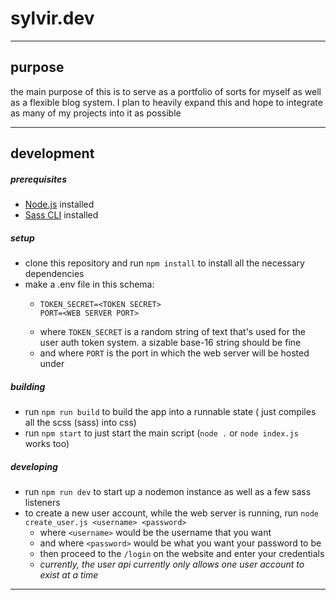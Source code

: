# sylvir.dev
---
## purpose

the main purpose of this is to serve as a portfolio of sorts for myself as well as a flexible blog system. I plan to heavily expand this and hope to integrate as many of my projects into it as possible

---
## development

##### prerequisites
- [Node.js](https://nodejs.org/) installed
- [Sass CLI](https://sass-lang.com/install) installed

##### setup
- clone this repository and run `npm install` to install all the necessary dependencies
- make a .env file in this schema:
  - ```env
    TOKEN_SECRET=<TOKEN SECRET>
    PORT=<WEB SERVER PORT>
    ```
  - where `TOKEN_SECRET` is a random string of text that's used for the user auth token system. a sizable base-16 string should be fine
  - and where `PORT` is the port in which the web server will be hosted under

##### building
- run `npm run build` to build the app into a runnable state ( just compiles all the scss (sass) into css)
- run `npm start` to just start the main script (`node .` or `node index.js` works too)

##### developing
- run `npm run dev` to start up a nodemon instance as well as a few sass listeners
- to create a new user account, while the web server is running, run `node create_user.js <username> <password>`
  - where `<username>` would be the username that you want
  - and where `<password>` would be what you want your password to be
  - then proceed to the `/login` on the website and enter your credentials
  - *currently, the user api currently only allows one user account to exist at a time*
---